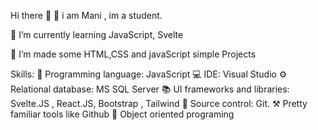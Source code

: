 Hi there 👋
👀 i am Mani , im a student.

🌱 I’m currently learning JavaScript, Svelte

🦿  I’m made some HTML,CSS and javaScript simple Projects

Skills:
👀 Programming language: JavaScript
💻 IDE: Visual Studio
⚙️ Relational database: MS SQL Server
📚 UI frameworks and libraries: Svelte.JS , React.JS, Bootstrap , Tailwind
🔎 Source control: Git.
⚒️ Pretty familiar  tools like Github
🧮 Object oriented programing
